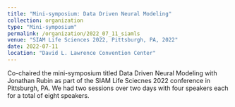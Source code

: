 ```yaml
---
title: "Mini-symposium: Data Driven Neural Modeling"
collection: organization
type: "Mini-symposium"
permalink: /organization/2022_07_11_siamls
venue: "SIAM Life Sciences 2022, Pittsburgh, PA, 2022"
date: 2022-07-11
location: "David L. Lawrence Convention Center"
---
```


Co-chaired the mini-symposium titled Data Driven Neural Modeling with Jonathan Rubin as part of the SIAM Life Sciecnes 2022 conference in Pittsburgh, PA. We had two sessions over two days with four speakers each for a total of eight speakers. 
